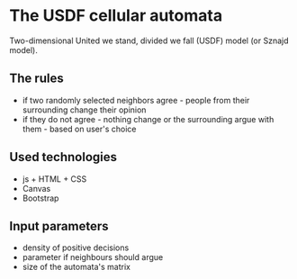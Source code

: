 # The USDF cellular automata 
Two-dimensional United we stand, divided we fall (USDF) model (or Sznajd model).

## The rules
* if two randomly selected neighbors agree - people from their surrounding change their opinion
* if they do not agree - nothing change or the surrounding argue with them - based on user's choice

## Used technologies
* js + HTML + CSS
* Canvas
* Bootstrap

## Input parameters
* density of positive decisions
* parameter if neighbours should argue
* size of the automata's matrix
